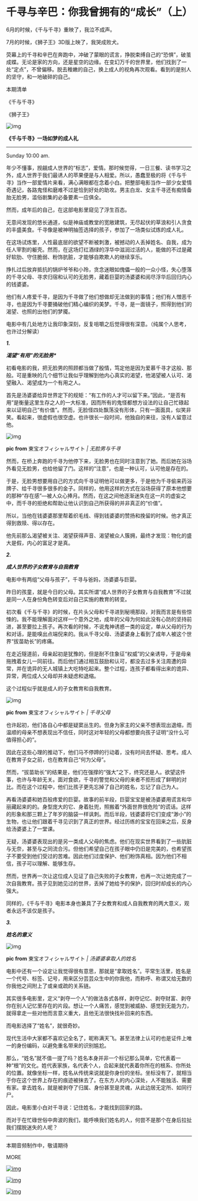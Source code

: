 # 千寻与辛巴：你我曾拥有的“成长”（上）

6月的时候，《千与千寻》重映了，我泣不成声。

7月的时候，《狮子王》3D版上映了，我哭成败犬。

荧幕上的千寻和辛巴在奔跑中，冲破了蒙眼的谎言，挣脱束缚自己的“恐惧”，破茧成蝶。无论是家的方向，还是星空的边缘。在变幻万千的世界里，他们找到了一处“定点”，不曾偏移。脱去稚嫩的自己，换上成人的视角再次观看。看到的是别人的坚守，和一地破碎的自己。



本期清单

《千与千寻》

《狮子王》







![img](https://mmbiz.qpic.cn/mmbiz_png/mBDumDeaTk7rz1eMiaffvnQ2nV9KOB0EWiaKXcdvgic1ZZEfJwvicsLfmJSWDuuBiaweGKe8MiaFOycbxBgIqDCeDMGQ/640?wx_fmt=png)





**《千与千寻》一场如梦的成人礼**

------

Sunday 10:00 am.

年少不懂事，觊觎成人世界的“标志”，爱情。那时候觉得，一日三餐、读书学习之外，成人世界于我们最诱人的苹果便是与人相爱。所以，愚蠢至极的将《千与千寻》当作一部爱情片来看，满心满眼都在念着小白。把整部电影当作一部少女爱情奇遇记，各路鬼怪和磨难不过是恰到好处的助攻。男主白龙、女主千寻还有痴情备胎无脸男，滥俗剧集的必备要素一应俱全。

然而，成年后的自己，在这部电影里窥见了浮生百态。

无意间发现的悠长通道，似是神庙或教堂的宽敞建筑，无尽起伏的草浪和引人贪食的丰盛美食。千寻像是被神明抽签选择的孩子，参加了一场类似试炼的成人礼。

在这场试炼里，人性最底层的欲望不断被刺激，被撼动的人丢掉姓名、自我，成为任人宰割的躯壳。然而，在这场灯红酒绿的浮华中滋润过活的人，能做的不过是藏好软肋、守住脆弱、粉饰肮脏，才能够自欺欺人的继续享乐。



挣扎过后放弃抵抗的锅炉爷爷和小玲，贪念迷眼如傀儡一般的一众小怪，失心堕落的千寻父母、寻求归宿和认可的无脸男，藏着巨婴的汤婆婆和阅尽浮华后回归内心的钱婆婆。

他们有人疼爱千寻，是因为千寻做了他们想做却无法做到的事情；他们有人憎恶千寻，也是因为千寻要捅破他们精心编织的美梦。千寻，是一面镜子，照得到他们的渴望、也照的出他们的梦魇。

电影中有几处地方让我印象深刻，反复咀嚼之后觉得很有深意。（纯属个人思考，也许过分解读）





***1.***

***渴望“有用”的无脸男\****

初看电影的我，把无脸男的照顾都当做了殷情，笃定他是因为爱慕千寻才这般、那般。可是重映的几个细节让我似乎理解到他内心真实的渴望，他渴望被人认可、渴望融入、渴望成为一个有用之人。

首先是汤婆婆给异世界定下的规矩：“有工作的人才可以留下来。”因此，“是否有用”是衡量这里生存之人的一大标准，因而所有的鬼怪都想方设法的让自己忙碌起来以证明自己“有价值”。然而，无脸怪四处飘荡没有形体，只有一面面具，似笑非笑。看起来，很虚假也很空虚。也许很长一段时间，他独自的来往，没有人留意过他。





![img](https://mmbiz.qpic.cn/mmbiz_jpg/mBDumDeaTk53GK7zvnNByAibtUlsh3pHkDW9tnVKZf3Bo3KegJsQWJQYpXGaBA2OTMqxpbiaEwYt6hicGxIf13fNQ/640?wx_fmt=jpeg)

 **pic from** 東宝オフィシャルサイト *| 无脸男与千寻*



然而，在桥上奔跑的千寻为他停下来，无脸男也在同时注意到了她。而后她在浴场外看见无脸男，也给他留了门。这样的“注意”，也是一种认可，认可他是存在的。

于是，无脸男想要用自己的方式向千寻证明他可以做更多，于是他为千寻偷来药浴牌子、给千寻很多很多的金子。同样的，他用这样的方式在浴场获得了原本他想要的那种“存在感”—被人众心捧月。然而，在这之间他逐渐迷失在这一片的虚妄之中，而千寻的拒绝和帮助让他认识到自己所获得的并非真正的“价值”。

所以，当他在钱婆婆那里帮着织毛线、得到钱婆婆的赞扬和挽留的时候。他才真正得到救赎、得以存在。

他先前那么渴望被关注、渴望获得声音、渴望被众人簇拥，最终才发现：物化的盛大是假，内心的富足才是真。





***2.***

***成人世界的子女教育与自我教育***



电影中有两组“父母与孩子”，千寻与爸妈，汤婆婆与巨婴。

昨日的孩童，就是今日的父母。其实所谓“成人世界的子女教育与自我教育”不过就是同一人在身份角色转变后对自己实施的教育的转变。

初次看《千与千寻》的时候，在片头父母和千寻进到秘境那段，对我而言是有些惊悚的。我不能理解面对这样一个意外之地，成年的父母为何如此没有心防的坚持前进，甚至要拉上孩子。再次看的时候，不说鬼神诱惑一类的设定，单从父母的行为和对话，是能嗅出点端倪来的。我从千寻父母、汤婆婆身上看到了成年人被这个世界“拔苗助长”的疼痛。

在走近隧道前，母亲起初是犹豫的，但是耐不住象征“权威”的父亲诱导，于是母亲拖拽着女儿一同前往。而后他们通过相互鼓励和认可，都没去过多关注周遭的异常，并在诡异的无人城镇上大吃特吃起来。整个过程，连孩子都看得出来的诡异、异常，两位成人父母却并未疑虑和退缩。

这个过程似乎就是成人的子女教育和自我教育。





![img](https://mmbiz.qpic.cn/mmbiz_jpg/mBDumDeaTk53GK7zvnNByAibtUlsh3pHkeh5eU7OYFHicXKRCU8WZfiaPcYQz3y9mROKYic3d1wRE8ian2hNqhicCt6A/640?wx_fmt=jpeg)

 **pic from** 東宝オフィシャルサイト *| 千寻父母*



也许起初，他们各自心中都是疑窦丛生的。但身为家主的父亲不想表现出退缩，而温顺的母亲不想表现出不信任，同时这对年轻的父母都想要向孩子证明“没什么可值得担心的”。

因此在这些心理的推动下，他们马不停蹄的行动着，没有时间去怀疑、思考。成人在教育子女之前，也在教育自己“何为父母”。

然而，“拔苗助长”的结果是，他们在强撑的“强大”之下，终究还是人。欲望这件事，也许与年龄无关。面对食欲，千寻的警觉和父母的来者不拒形成了鲜明的对比。而在这个过程中，他们比孩子更先忘掉了自己的姓名，忘记了自己为人。

再看汤婆婆和她百般疼爱的巨婴。故事的前半段，巨婴宝宝是被汤婆婆用谎言和华丽藏起来的的。身型庞大的它、身着肚兜，照搬着“外面世界很危险”的谎话。这样的形象和那三颗上了年岁的脑袋一样讽刺。而后半段，钱婆婆将它们变成“渺小”的生物，也让他们跟着千寻见识到了真正的世界。经过历练的宝宝在回来之后，反身给汤婆婆上了一堂课。

无疑，汤婆婆表现出的是另一类成人父母的焦虑。他们在现实世界看到了一些肮脏与无奈，甚至与之同流合污。但他们希望自己在孩子眼中仍旧是完美的，也希望孩子不要受到他们受过的苦难。因此他们过度保护、他们粉饰真相。因为他们不相信，孩子可以理解、能够生存。

然而，世界再一次让这位成人见证了自己失败的子女教育，也再一次让她完成了一次自我教育。孩子见到她见过的世界，丢掉了她给予的保护，回归时却成长的内心强大。

同样的，《千与千寻》电影本身也兼具了子女教育和成人自我教育的两大意义，观者永远不该仅是孩子。







***3.***

***姓名的意义***



![img](https://mmbiz.qpic.cn/mmbiz_gif/mBDumDeaTk53GK7zvnNByAibtUlsh3pHktTbYKrGPZSibBtXuZ5R7XRTIVwEHib7Dlia8RKe3A0eMFQyIb4m41mISw/640?wx_fmt=gif)



**pic from** 東宝オフィシャルサイト *| 汤婆婆拿取人的姓名*

电影中还有一个设定让我觉得很有意思，那就是“拿取姓名”。平常生活里，姓名是一个代号、标签、记号，用来区分芸芸众生中的你我他，而称呼、称谓又给无数的你我他之间附上了或亲或疏的关系链。

其实很多电影里，定义“剥夺一个人”的做法各式各样，剥夺记忆、剥夺财富、剥夺你在别人记忆里存在的片段。想让一个人痛苦，感觉到被威胁、感觉到无能为力，就得拿走一些对他而言意义重大，且他无法很快找补回来的东西。

而电影选择了“姓名”，就很奇妙。

现代生活中大家都不喜欢记全名了，昵称满天飞。甚至法律上认可的也是证件上唯一的身份编码，以避免重名带来的识别尴尬。

那么，“姓名”就不值一提了吗？姓名本身并非一个标记那么简单，它代表着一种“根”的文化。姓代表家族，名代表个人，合起来就代表着你所在的根系、你所处的位置。就像坐标一样，姓名从传统来说就是你身份的坐标。坐标没有了，就相当于你在这个世界上存在的痕迹被抹去了。在东方人的内心深处，人不能独活、需要有家。拿去姓名，就是被剥夺了归属、身份甚至是灵魂，从此边居无定所、如同行尸。

因此，电影里小白对千寻说：记住姓名，才能找到回家的路。

而对于在忙碌世俗中奔波的我们，能呼唤我们姓名的人，何尝不是那个在身后拉扯我们摆脱迷失的人呢？





------

本期音频制作中，敬请期待







MORE



[![img](https://mmbiz.qpic.cn/mmbiz_jpg/mBDumDeaTk7E1C7smzBw2V1Rv6iaY8IjONl8kvnTUZ7f7atWPnaDYQWlwOUNia3rpM0gBVayzvnVH1nkp9mrS2ibA/640?wx_fmt=jpeg)](http://mp.weixin.qq.com/s?__biz=MzAwMDc0MTQ0Nw==&mid=2247483705&idx=1&sn=7932b6de664e9dcfb5379a2f4edcb148&chksm=9ae51811ad929107046f4a817fa7c4666ef4dc1d5068275ef6ebea7c6c3220b9e05aca06f2b0&scene=21#wechat_redirect)

[![img](https://mmbiz.qpic.cn/mmbiz_jpg/mBDumDeaTk7E1C7smzBw2V1Rv6iaY8IjO4h3fXRHjTSyibMwg4CFuYUpItEF9ia75ib6RoJvOWqicsdggr5XUrQ9dqQ/640?wx_fmt=jpeg)](http://mp.weixin.qq.com/s?__biz=MzAwMDc0MTQ0Nw==&mid=2247483684&idx=1&sn=836b3763ccb6c162664537d7806323f2&chksm=9ae5180cad92911a7a0ad782b64fa170c80ec1a7225ebd680c70c48a2c79e8e4fcfc7ce76d5f&scene=21#wechat_redirect)

[![img](https://mmbiz.qpic.cn/mmbiz_jpg/mBDumDeaTk7E1C7smzBw2V1Rv6iaY8IjO6ia4ib2Ricrn5WKb4UzyM9k3cOWiaL4ok7efN9X5BudHy69icONAdwWEPzg/640?wx_fmt=jpeg)](http://mp.weixin.qq.com/s?__biz=MzAwMDc0MTQ0Nw==&mid=2247483694&idx=1&sn=d247a0da55375cbead5ea6ced55adef5&chksm=9ae51806ad929110282035b6dd884b7d94dbb24edb8786386f65cb4439994018ede8a7191dd2&scene=21#wechat_redirect)







